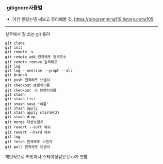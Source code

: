 ### .gitignore사용법   

- 이건 몰랐는뎅 써보고 정리해볼 것.
https://programming119.tistory.com/105

--- 

실무에서 잘 쓰는 git 용어
   
```
git clone   
git init   
git remote -v   
git remote add 원격레포 원격주소   
git remote remove 원격레포   
git log   
git log --oneline --graph --all   
git branch   
git push 원격레포 브랜치 
git checkout 브랜치이름   
git checkout -b 브랜치이름    
git stash   
git stash list   
git stash save "이름"    
git stash apply   
git stash apply stash@{2}    
git stash drop   
git merge 대상브랜치   
git revert --soft 해쉬      
git revert --hard 해쉬    
git log   
git fetch 원격레포 브랜치   
git pull 원격레포 브랜치   
```
개인적으로 커밋이나 스테이징같은건 ui가 편함


